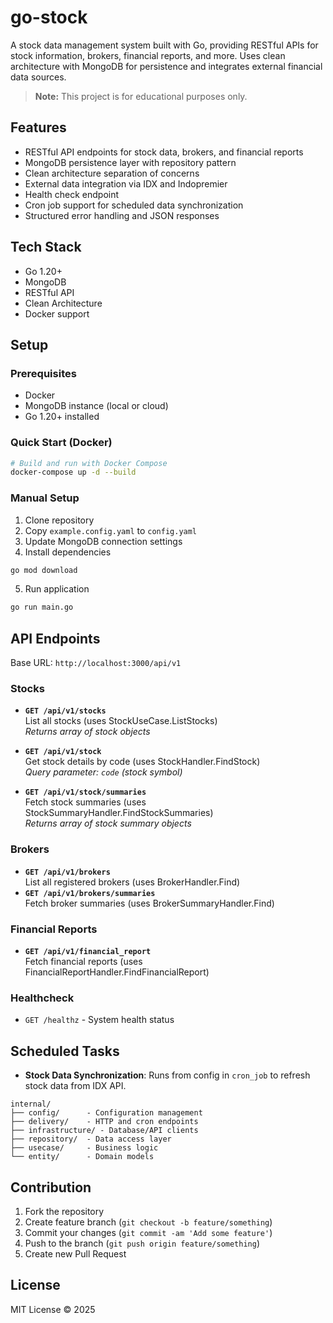 # go-stock

A stock data management system built with Go, providing RESTful APIs for stock information, brokers, financial reports, and more. Uses clean architecture with MongoDB for persistence and integrates external financial data sources.

> **Note:** This project is for educational purposes only.

## Features
- RESTful API endpoints for stock data, brokers, and financial reports
- MongoDB persistence layer with repository pattern
- Clean architecture separation of concerns
- External data integration via IDX and Indopremier 
- Health check endpoint
- Cron job support for scheduled data synchronization
- Structured error handling and JSON responses

## Tech Stack
- Go 1.20+
- MongoDB
- RESTful API 
- Clean Architecture
- Docker support

## Setup

### Prerequisites
- Docker
- MongoDB instance (local or cloud)
- Go 1.20+ installed

### Quick Start (Docker)
```bash
# Build and run with Docker Compose
docker-compose up -d --build
```

### Manual Setup
1. Clone repository
2. Copy `example.config.yaml` to `config.yaml`
3. Update MongoDB connection settings
4. Install dependencies
```bash
go mod download
```
5. Run application
```bash
go run main.go
```

## API Endpoints
Base URL: `http://localhost:3000/api/v1`

### Stocks
- **`GET /api/v1/stocks`**  
  List all stocks (uses StockUseCase.ListStocks)  
  _Returns array of stock objects_

- **`GET /api/v1/stock`**  
  Get stock details by code (uses StockHandler.FindStock)  
  _Query parameter: `code` (stock symbol)_

- **`GET /api/v1/stock/summaries`**  
  Fetch stock summaries (uses StockSummaryHandler.FindStockSummaries)  
  _Returns array of stock summary objects_

### Brokers
- **`GET /api/v1/brokers`**  
  List all registered brokers (uses BrokerHandler.Find)  
- **`GET /api/v1/brokers/summaries`**  
  Fetch broker summaries (uses BrokerSummaryHandler.Find)  

### Financial Reports
- **`GET /api/v1/financial_report`**  
  Fetch financial reports (uses FinancialReportHandler.FindFinancialReport)

### Healthcheck
- `GET /healthz` - System health status

## Scheduled Tasks
- **Stock Data Synchronization**: Runs from config in `cron_job` to refresh stock data from IDX API.

```
internal/
├── config/      - Configuration management
├── delivery/    - HTTP and cron endpoints
├── infrastructure/ - Database/API clients
├── repository/  - Data access layer
├── usecase/     - Business logic
└── entity/      - Domain models
```

## Contribution
1. Fork the repository
2. Create feature branch (`git checkout -b feature/something`)
3. Commit your changes (`git commit -am 'Add some feature'`)
4. Push to the branch (`git push origin feature/something`)
5. Create new Pull Request

## License
MIT License © 2025
